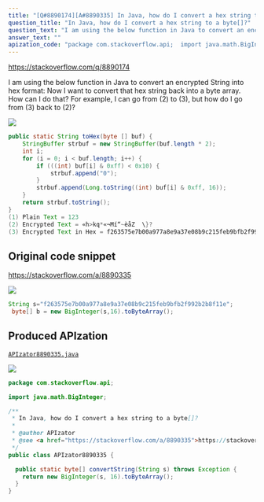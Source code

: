 ```yaml
---
title: "[Q#8890174][A#8890335] In Java, how do I convert a hex string to a byte[]?"
question_title: "In Java, how do I convert a hex string to a byte[]?"
question_text: "I am using the below function in Java to convert an encrypted String into hex format: Now I want to convert that hex string back into a byte array. How can I do that? For example, I can go from (2) to (3), but how do I go from (3) back to (2)?"
answer_text: ""
apization_code: "package com.stackoverflow.api;  import java.math.BigInteger;  /**  * In Java, how do I convert a hex string to a byte[]?  *  * @author APIzator  * @see <a href=\"https://stackoverflow.com/a/8890335\">https://stackoverflow.com/a/8890335</a>  */ public class APIzator8890335 {    public static byte[] convertString(String s) throws Exception {     return new BigInteger(s, 16).toByteArray();   } }"
---
```


https://stackoverflow.com/q/8890174

I am using the below function in Java to convert an encrypted String into hex format:
Now I want to convert that hex string back into a byte array. How can I do that?
For example,
I can go from (2) to (3), but how do I go from (3) back to (2)?


<div class="code-logo"><img src="/stackoverflow.png" /></div>

```java
public static String toHex(byte [] buf) {
    StringBuffer strbuf = new StringBuffer(buf.length * 2);
    int i;
    for (i = 0; i < buf.length; i++) {
        if (((int) buf[i] & 0xff) < 0x10) {
            strbuf.append("0");
        }
        strbuf.append(Long.toString((int) buf[i] & 0xff, 16));
    }
    return strbuf.toString();
}
(1) Plain Text = 123
(2) Encrypted Text = «h>kq*«¬Mí“~èåZ  \}?
(3) Encrypted Text in Hex = f263575e7b00a977a8e9a37e08b9c215feb9bfb2f992b2b8f11e
```


## Original code snippet

https://stackoverflow.com/a/8890335



<div class="code-logo"><img src="/stackoverflow.png" /></div>

```java
String s="f263575e7b00a977a8e9a37e08b9c215feb9bfb2f992b2b8f11e";
 byte[] b = new BigInteger(s,16).toByteArray();
```

## Produced APIzation

[`APIzator8890335.java`](https://github.com/pasqualesalza/apization/raw/main/data/search/APIzator8890335.java)

<div class="code-logo"><img src="/apizator.png" /></div>

```java
package com.stackoverflow.api;

import java.math.BigInteger;

/**
 * In Java, how do I convert a hex string to a byte[]?
 *
 * @author APIzator
 * @see <a href="https://stackoverflow.com/a/8890335">https://stackoverflow.com/a/8890335</a>
 */
public class APIzator8890335 {

  public static byte[] convertString(String s) throws Exception {
    return new BigInteger(s, 16).toByteArray();
  }
}

```